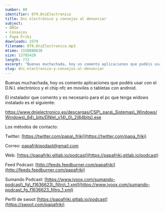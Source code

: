 ```yaml
---
number: 80
identifier: 079.DniElectronico
title: Dni electrónico y consejos al denunciar
subject:
- DNIe
- Consejos
- Papá Friki
downloads: 2579
filename: 079.DniElectronico.mp3
mtime: 1558888636
size: 12785420
length: 772
excerpt: "Buenas muchachada, hoy os comento aplicaciones que podéis usar con el D.N.I. electrónico y el chip nfc en moviles o tabletas con android.  \n\nEl instalador que comento y es necesario para el pc que tenga widows instalado es el siguiente:\n\nhttps://www.dnielectronico.es/descargas/CSP\\_para\\_Sistemas\\_Windows/Windows\\_64\\_bits/DNIe\\_v14\\_0\\_2(64bits).exe  \n\nLos métodos de contacto:  \n\nTwitter: [https://twitter.com/papa\\_friki](https://twitter.com/papa_friki)\n\nCorreo: [papafrikipodast@gmail.com](https://archive.org/details/papafrikipodast@gmail.com)\n\nWeb: [https://papafriki.gitlab.io/podcast](https://papafriki.gitlab.io/podcast)\n\nFeed Podcast: [http://feeds.feedburner.com/papafriki](http://feeds.feedburner.com/papafriki)\n\nSumando Podcast: [https://www.ivoox.com/sumando-podcast\\_fg\\_f1636623\\_filtro\\_1.xml](https://www.ivoox.com/sumando-podcast_fg_f1636623_f"
slug: dni-electronico-y-consejos-al-denunciar
---
```

Buenas muchachada, hoy os comento aplicaciones que podéis usar con el D.N.I. electrónico y el chip nfc en moviles o tabletas con android.

El instalador que comento y es necesario para el pc que tenga widows instalado es el siguiente:

https://www.dnielectronico.es/descargas/CSP\_para\_Sistemas\_Windows/Windows\_64\_bits/DNIe\_v14\_0\_2(64bits).exe

Los métodos de contacto:

Twitter: [https://twitter.com/papa\_friki](https://twitter.com/papa_friki)

Correo: [papafrikipodast@gmail.com](https://archive.org/details/papafrikipodast@gmail.com)

Web: [https://papafriki.gitlab.io/podcast](https://papafriki.gitlab.io/podcast)

Feed Podcast: [http://feeds.feedburner.com/papafriki](http://feeds.feedburner.com/papafriki)

Sumando Podcast: [https://www.ivoox.com/sumando-podcast\_fg\_f1636623\_filtro\_1.xml](https://www.ivoox.com/sumando-podcast_fg_f1636623_filtro_1.xml)

Perfil de swoot [https://papafriki.gitlab.io/podcast](https://swoot.com/papafriki)